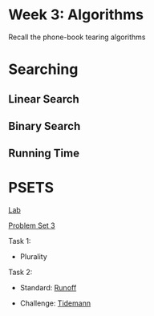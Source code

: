 # Week 3: Algorithms

Recall the phone-book tearing algorithms

# Searching
## Linear Search



## Binary Search

## Running Time





# PSETS
[Lab](https://cs50.harvard.edu/x/2022/labs/3/)

[Problem Set 3](https://cs50.harvard.edu/x/2022/psets/3/)

Task 1:
 - Plurality

Task 2:
- Standard: [Runoff]()

- Challenge: [Tidemann]()


